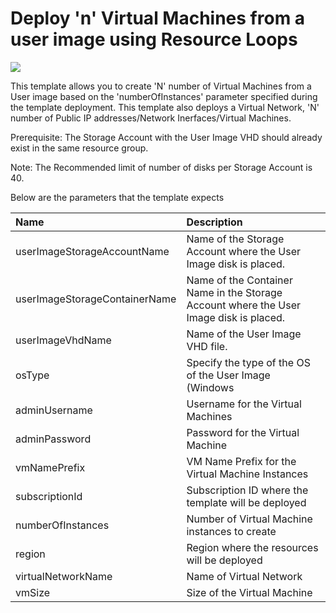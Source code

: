 # Deploy 'n' Virtual Machines from a user image using Resource Loops

<a href="https://azuredeploy.net/" target="_blank">
    <img src="http://azuredeploy.net/deploybutton.png"/>
</a>

This template allows you to create 'N' number of Virtual Machines from a User image based on the 'numberOfInstances' parameter specified during the template deployment. This template also deploys a Virtual Network, 'N' number of Public IP addresses/Network Inerfaces/Virtual Machines.

Prerequisite: The Storage Account with the User Image VHD should already exist in the same resource group.

Note: The Recommended limit of number of disks per Storage Account is 40.

Below are the parameters that the template expects

| Name   | Description    |
|:--- |:---|
| userImageStorageAccountName  | Name of the Storage Account where the User Image disk is placed. |
| userImageStorageContainerName  | Name of the Container Name in the Storage Account where the User Image disk is placed. |
| userImageVhdName  | Name of the User Image VHD file. |
| osType  | Specify the type of the OS of the User Image (Windows|Linux) |
| adminUsername  | Username for the Virtual Machines  |
| adminPassword  | Password for the Virtual Machine  |
| vmNamePrefix  | VM Name Prefix for the Virtual Machine Instances |
| subscriptionId  | Subscription ID where the template will be deployed |
| numberOfInstances  | Number of Virtual Machine instances to create  |
| region | Region where the resources will be deployed |
| virtualNetworkName | Name of Virtual Network |
| vmSize | Size of the Virtual Machine |
